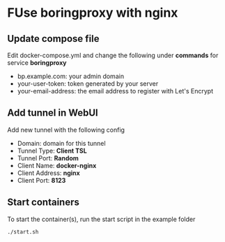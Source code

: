 # FUse boringproxy with nginx

## Update compose file

Edit docker-compose.yml and change the following under **commands** for service **boringproxy**
- bp.example.com: your admin domain
- your-user-token: token generated by your server
- your-email-address: the email address to register with Let's Encrypt


## Add tunnel in WebUI

Add new tunnel with the following config

- Domain: domain for this tunnel
- Tunnel Type: **Client TSL**
- Tunnel Port: **Random**
- Client Name: **docker-nginx**
- Client Address: **nginx**
- Client Port: **8123**

## Start containers
To start the container(s), run the start script in the example folder
```bash
./start.sh
```